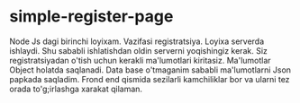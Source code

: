 # simple-register-page
Node Js dagi birinchi loyixam. Vazifasi registratsiya. Loyixa serverda ishlaydi. Shu sababli ishlatishdan oldin serverni yoqishingiz kerak. Siz registratsiyadan o'tish uchun kerakli ma'lumotlari kiritasiz. Ma'lumotlar Object holatda saqlanadi. Data base o'tmaganim sababli ma'lumotlarni Json papkada saqladim. Frond end qismida sezilarli kamchiliklar bor va ularni tez orada to'g;irlashga xarakat qilaman.
